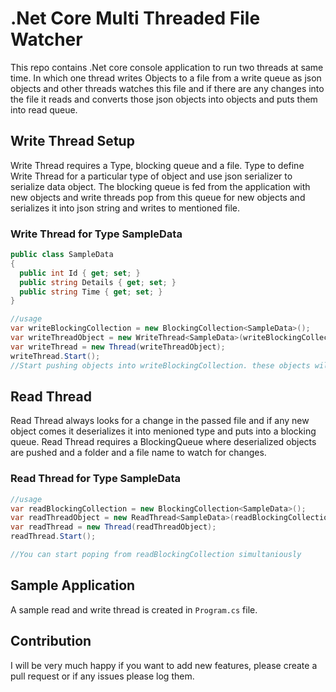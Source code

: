 # .Net Core Multi Threaded File Watcher
This repo contains .Net core console application to run two threads at same time. In which one thread writes Objects to a file from a write queue as json objects and other threads watches this file and if there are any changes into the file it reads and converts those json objects into objects and puts them into read queue. 

## Write Thread Setup
Write Thread requires a Type, blocking queue and a file. Type to define Write Thread for a particular type of object and use json serializer to serialize data object. The blocking queue is fed from the application with new objects and write threads pop from this queue for new objects and serializes it into json string and writes to mentioned file.

### Write Thread for Type SampleData
```csharp
public class SampleData
{
  public int Id { get; set; }
  public string Details { get; set; }
  public string Time { get; set; }
}

//usage
var writeBlockingCollection = new BlockingCollection<SampleData>();
var writeThreadObject = new WriteThread<SampleData>(writeBlockingCollection, "Output.txt"); //Where Output.txt is the output file name
var writeThread = new Thread(writeThreadObject);
writeThread.Start();
//Start pushing objects into writeBlockingCollection. these objects will be serialized into the file
  ```
  
## Read Thread
Read Thread always looks for a change in the passed file and if any new object comes it deserializes it into menioned type and puts into a blocking queue. Read Thread requires a BlockingQueue where deserialized objects are pushed and a folder and a file name to watch for changes. 
### Read Thread for Type SampleData
```csharp
//usage
var readBlockingCollection = new BlockingCollection<SampleData>();
var readThreadObject = new ReadThread<SampleData>(readBlockingCollection,"Output.txt",""); //Where Output.txt is the input file name, 3rd parameter is folder path, if no path provided application root folder is selected
var readThread = new Thread(readThreadObject);
readThread.Start();

//You can start poping from readBlockingCollection simultaniously
  ```
## Sample Application
A sample read and write thread is created in `Program.cs` file.

## Contribution
I will be very much happy if you want to add new features, please create a pull request or if any issues please log them.
